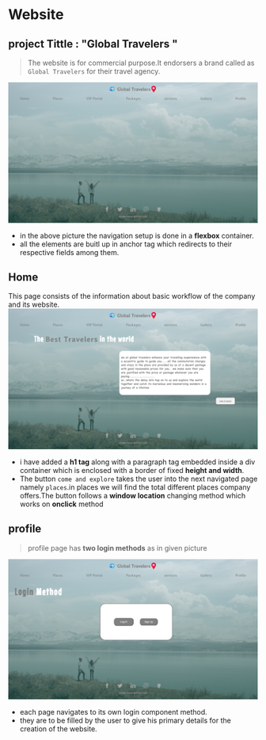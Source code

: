 # Website
## project Tittle : "Global Travelers "
> The website is for commercial purpose.It endorsers a brand called as `Global Travelers` for their travel agency.<br/>

  ![](screenshots/Screenshot%20(305).png)
  - in the above picture the navigation setup is done in a **flexbox** container.
  - all the elements are buitl up in anchor tag which redirects to their respective fields among them.
  ## Home
   This page consists of the information about basic workflow of the company and its website.
   ![](screenshots/Screenshot%20(320).png)
   - i have added a **h1 tag** along with a paragraph tag embedded inside a div container which is enclosed with a border of fixed **height and width**.
   - The button `come and explore` takes the user into the next navigated page namely `places`.in places we will find the total different places company offers.The button follows a **window location** changing method which works on **onclick** method <br/>

   ## profile
  >profile page has **two login methods** as in given picture<br/>

![](screenshots/Screenshot%20(321).png)
- each page navigates to its own login component method.
- they are to be filled by the user to give his primary details for the creation of the website.
